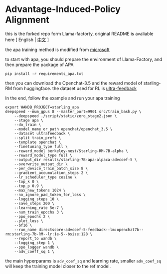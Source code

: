 # Advantage-Induced-Policy Alignment

this is the forked repo form Llama-factorty,
original README is avaliable here \[ English | [中文](README_zh.md) \]

the apa training method is modified from [microsoft](https://github.com/microsoft/RLHF-APA)

to start with apa, you should prepare the environment of Llama-Factory, and then prepare the package of APA
```shell
pip install -r requirements_apa.txt
```

then you can download the Openchat-3.5 and the reward model of starling-RM from huggingface. the dataset used for RL is [ultra-feedback](https://huggingface.co/datasets/HuggingFaceH4/ultrafeedback_binarized/tree/main)

In the end, follow the example and run your apa training
```shell
export WANDB_PROJECT=starling_apa
deepspeed --num_gpus 8 --master_port=9901 src/train_bash.py \
    --deepspeed ./script/static/zero_stage2.json \
    --stage apa \
    --do_train \
    --model_name_or_path openchat/openchat_3.5 \
    --dataset ultrafeedback \
    --split train_prefs \
    --template openchat \
    --finetuning_type full \
    --reward_model berkeley-nest/Starling-RM-7B-alpha \
    --reward_model_type full \
    --output_dir results/starling-7B-apa-alpaca-advcoef-5 \
    --overwrite_output_dir \
    --per_device_train_batch_size 8 \
    --gradient_accumulation_steps 2 \
    --lr_scheduler_type cosine \
    --top_k 0 \
    --top_p 0.9 \
    --max_new_tokens 1024 \
    --no_ignore_pad_token_for_loss \
    --logging_steps 10 \
    --save_steps 200 \
    --learning_rate 5e-7 \
    --num_train_epochs 3 \
    --ppo_epochs 2 \
    --plot_loss \
    --bf16 \
    --run_name directscore-advcoef-5-feedback--lm:openchat7b--rm:starling-7b-RM--lr:1e-5--bsize:128 \
    --report_to wandb \
    --logging_step 1 \
    --ppo_logger wandb \
    --adv_coeff_sq 1 \
```
the main hyperparams is `adv_coef_sq` and learning rate, smaller `adv_coef_sq` will keep the training model closer to the ref model.
